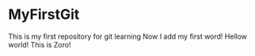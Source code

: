# MyFirstGit
This is my first repository for git learning
Now I add my first word!
Hellow world!
This is Zoro!
